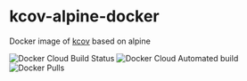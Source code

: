 # kcov-alpine-docker

Docker image of [kcov](https://github.com/SimonKagstrom/kcov) based on alpine

![Docker Cloud Build Status](https://img.shields.io/docker/cloud/build/ko1nksm/kcov-alpine)
![Docker Cloud Automated build](https://img.shields.io/docker/cloud/automated/ko1nksm/kcov-alpine)
![Docker Pulls](https://img.shields.io/docker/pulls/ko1nksm/kcov-alpine)
